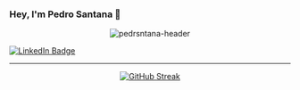 ### Hey, I'm Pedro Santana 👋

<p align="center">
  <img src="https://i.imgur.com/ApDqvTw.png" alt="pedrsntana-header" />
</p>

<div id="badges">
  <a href="https://www.linkedin.com/in/pedrsantana/">
    <img src="https://img.shields.io/badge/linkedin-%230077B5.svg?style=for-the-badge&logo=linkedin&logoColor=white" alt="LinkedIn Badge"/>
  </a>
</div>

---

<div id="streak" align="center">
  <a href="https://git.io/streak-stats"><img src="https://github-readme-streak-stats.herokuapp.com?user=0xZ0uk&theme=dark&card_width=1080" alt="GitHub Streak" /></a>
</div>


